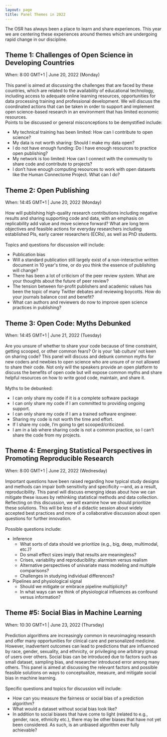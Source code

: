```yaml
---
layout: page
title: Panel Themes in 2022
---
```


The OSR has always been a place to learn and share experiences.
This year we are centering these experiences around themes which are undergoing rapid change in our discipline.

## Theme 1: Challenges of Open Science in Developing Countries
When: 8:00 GMT+1 | June 20, 2022 (Monday) <br/>
<br/>
This panel is aimed at discussing the challenges that are faced by these countries, which are related to the availability of educational technology, including access to adequate online learning resources, opportunities for data processing training and professional development. We will discuss the coordinated actions that can be taken in order to support and implement open science-based research in an environment that has limited economic resources.  <br/>
Points to be discussed or general misconceptions to be demystified include: 
* My technical training has been limited: How can I contribute to open science? 
* My data is not worth sharing: Should I make my data open? 
* I do not have enough funding: Do I have enough resources to practice open publishing? 
* My network is too limited: How can I connect with the community to share code and contribute to projects?  
* I don’t have enough computing resources to work with open datasets like the Human Connectome Project. What can I do? 


## Theme 2: Open Publishing
When: 14:45 GMT+1 | June 20, 2022 (Monday) <br/>
<br/>
How will publishing high-quality research contributions including negative results and sharing supporting code and data, with an emphasis on replicability add value and move science forward? What are long term objectives and feasible actions for everyday researchers including established PIs, early career researchers (ECRs), as well as PhD students. <br/>
<br/>
Topics and questions for discussion will include: 
* Publication bias 
* Will a standard publication still largely exist of a non-interactive written document in 10 year's time, or do you think the essence of publishing will change? 
* There has been a lot of criticism of the peer review system. What are your thoughts about the future of peer review? 
* The tension between for-profit publishers and academic values has been the topic of many Twitter debates and reviewing boycotts. How do your journals balance cost and benefit? 
* What can authors and reviewers do now to improve open science practices in publishing? 


## Theme 3: Open Code: Myths Debunked
When: 14:45 GMT+1 | June 21, 2022 (Tuesday) <br/>
<br/>
Are you unsure of whether to share your code because of time constraint, getting scooped, or other common fears? Or is your ‘lab culture’ not keen on sharing code? This panel will discuss and debunk common myths for new coders and newbies to open science who are unsure of or not allowed to share their code. Not only will the speakers provide an open platform to discuss the benefits of open code but will expose common myths and share helpful resources on how to write good code, maintain, and share it.  <br/>
<br/>
Myths to be debunked: 
* I can only share my code if it is a complete software package  
* I can only share my code if I am committed to providing ongoing support. 
* I can only share my code if I am a trained software engineer. 
* Sharing my code is not worth the time and effort. 
* If I share my code, I’m going to get scooped/criticized. 
* I am in a lab where sharing code is not a common practice, so I can’t share the code from my projects. 

## Theme 4: Emerging Statistical Perspectives in Promoting Reproducible Research 
When: 8:00 GMT+1 | June 22, 2022 (Wednesday) <br/>
<br/>
Important questions have been raised regarding how typical study designs and methods can impair both sensitivity and specificity —and, as a result, reproducibility. This panel will discuss emerging ideas about how we can mitigate these issues by rethinking statistical methods and data collection. Reflecting on this discussion, we will examine how we should prioritize these solutions. This will be less of a didactic session about widely accepted best practices and more of a collaborative discussion about open questions for further innovation.<br/>
<br/>
Possible questions include: 
* Inference 
  + What sorts of data should we prioritize (e.g., big, deep, multimodal, etc.)? 
  + Do small effect sizes imply that results are meaningless? 
  + Crises, variability and reproducibility: alarmism versus realism 
  + Alternative perspectives of univariate mass modeling and multiple comparisons? 
  + Challenges in studying individual differences? 
* Pipelines and physiological signal 
  + Should we mitigate or embrace pipeline multiplicity? 
  + In what ways can we think of physiological influences as confound versus information? 

## Theme #5: Social Bias in Machine Learning  
When: 10:30 GMT+1 | June 23, 2022 (Thursday) <br/>
<br/>
Prediction algorithms are increasingly common in neuroimaging research and offer many opportunities for clinical care and personalized medicine. However, inadvertent outcomes can lead to predictions that are influenced by race, gender, sexuality, and ethnicity, or privileging one arbitrary group of users over others. Social bias can be introduced due to factors such as small dataset, sampling bias, and researcher introduced error among many others. This panel is aimed at discussing the relevant factors and possible feasible solutions on ways to conceptualize, measure, and mitigate social bias in machine learning.<br/>
<br/>
Specific questions and topics for discussion will include: 
* How can you measure the fairness or social bias of a prediction algorithm? 
* What would a dataset without social bias look like? 
* In addition to social biases that have come to light (related to e.g., gender, race, ethnicity etc.), there may be other biases that have not yet been considered. As such, is an unbiased algorithm ever fully achievable? 
